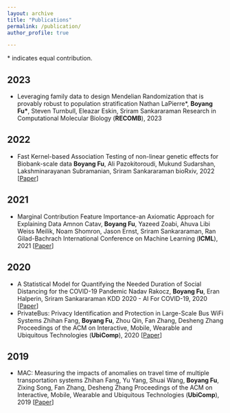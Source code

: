 ```yaml
---
layout: archive
title: "Publications"
permalink: /publication/
author_profile: true

---
```


\* indicates equal contribution.

## 2023
- Leveraging family data to design Mendelian Randomization that is provably robust to population stratification 
Nathan LaPierre*, **Boyang Fu\***, Steven Turnbull, Eleazar Eskin, Sriram Sankararaman
Research in Computational Molecular Biology (**RECOMB**), 2023

## 2022
- Fast Kernel-based Association Testing of non-linear genetic effects for Biobank-scale data 
**Boyang Fu**, Ali Pazokitoroudi, Mukund Sudarshan, Lakshminarayanan Subramanian, Sriram Sankararaman
bioRxiv, 2022 \[[Paper](
(https://www.biorxiv.org/content/10.1101/2022.04.13.488214v1.full.pdf))\] 

## 2021
- Marginal Contribution Feature Importance-an Axiomatic Approach for Explaining Data 
Amnon Catav, **Boyang Fu**, Yazeed Zoabi, Ahuva Libi Weiss Meilik, Noam Shomron, Jason Ernst, Sriram Sankararaman, Ran Gilad-Bachrach
International Conference on Machine Learning (**ICML**), 2021 \[[Paper](
http://proceedings.mlr.press/v139/catav21a/catav21a.pdf)\]

## 2020
- A Statistical Model for Quantifying the Needed Duration of Social Distancing for the COVID-19 Pandemic 
Nadav Rakocz, **Boyang Fu**, Eran Halperin, Sriram Sankararaman
KDD 2020 - AI For COVID-19, 2020 \[[Paper](
https://web.cs.ucla.edu/~sriram/pdf/rakocz.kdd.2020.pdf)\]
- PrivateBus: Privacy Identification and Protection in Large-Scale Bus WiFi Systems 
Zhihan Fang, **Boyang Fu**, Zhou Qin, Fan Zhang, Desheng Zhang
Proceedings of the ACM on Interactive, Mobile, Wearable and Ubiquitous Technologies (**UbiComp**), 2020 \[[Paper](
https://dl.acm.org/doi/pdf/10.1145/3380990)\] 

## 2019
- MAC: Measuring the impacts of anomalies on travel time of multiple transportation systems 
Zhihan Fang, Yu Yang, Shuai Wang, **Boyang Fu**, Zixing Song, Fan Zhang, Desheng Zhang
Proceedings of the ACM on Interactive, Mobile, Wearable and Ubiquitous Technologies (**UbiComp**), 2019 \[[Paper](https://dl.acm.org/doi/pdf/10.1145/3328913)\]
